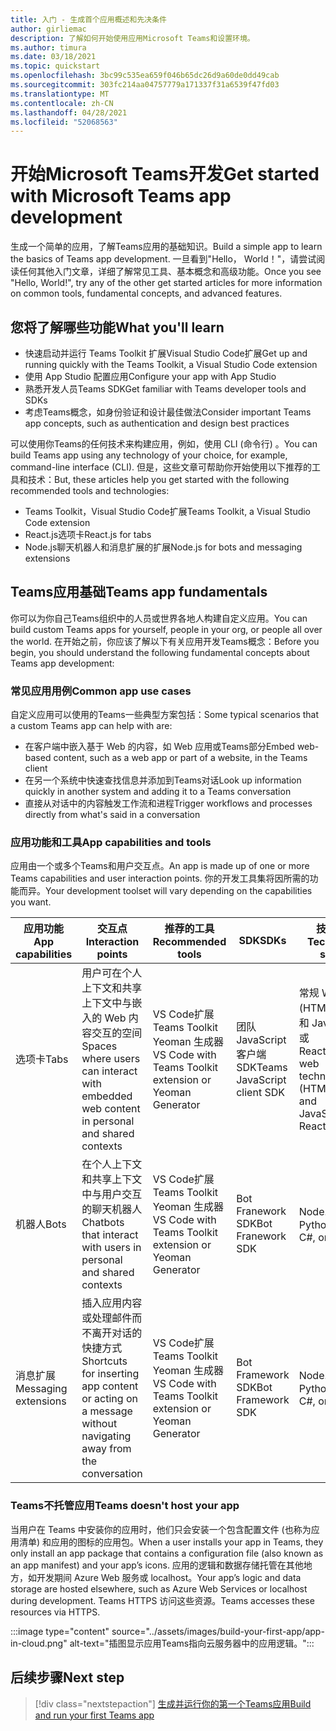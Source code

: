 ```yaml
---
title: 入门 - 生成首个应用概述和先决条件
author: girliemac
description: 了解如何开始使用应用Microsoft Teams和设置环境。
ms.author: timura
ms.date: 03/18/2021
ms.topic: quickstart
ms.openlocfilehash: 3bc99c535ea659f046b65dc26d9a60de0dd49cab
ms.sourcegitcommit: 303fc214aa04757779a171337f31a6539f47fd03
ms.translationtype: MT
ms.contentlocale: zh-CN
ms.lasthandoff: 04/28/2021
ms.locfileid: "52068563"
---
```

# <a name="get-started-with-microsoft-teams-app-development"></a><span data-ttu-id="28e26-103">开始Microsoft Teams开发</span><span class="sxs-lookup"><span data-stu-id="28e26-103">Get started with Microsoft Teams app development</span></span>

<span data-ttu-id="28e26-104">生成一个简单的应用，了解Teams应用的基础知识。</span><span class="sxs-lookup"><span data-stu-id="28e26-104">Build a simple app to learn the basics of Teams app development.</span></span> <span data-ttu-id="28e26-105">一旦看到"Hello， World！"，请尝试阅读任何其他入门文章，详细了解常见工具、基本概念和高级功能。</span><span class="sxs-lookup"><span data-stu-id="28e26-105">Once you see "Hello, World!", try any of the other get started articles for more information on common tools, fundamental concepts, and advanced features.</span></span>



## <a name="what-youll-learn"></a><span data-ttu-id="28e26-106">您将了解哪些功能</span><span class="sxs-lookup"><span data-stu-id="28e26-106">What you'll learn</span></span>

* <span data-ttu-id="28e26-107">快速启动并运行 Teams Toolkit 扩展Visual Studio Code扩展</span><span class="sxs-lookup"><span data-stu-id="28e26-107">Get up and running quickly with the Teams Toolkit, a Visual Studio Code extension</span></span> 
* <span data-ttu-id="28e26-108">使用 App Studio 配置应用</span><span class="sxs-lookup"><span data-stu-id="28e26-108">Configure your app with App Studio</span></span> 
* <span data-ttu-id="28e26-109">熟悉开发人员Teams SDK</span><span class="sxs-lookup"><span data-stu-id="28e26-109">Get familiar with Teams developer tools and SDKs</span></span>
* <span data-ttu-id="28e26-110">考虑Teams概念，如身份验证和设计最佳做法</span><span class="sxs-lookup"><span data-stu-id="28e26-110">Consider important Teams app concepts, such as authentication and design best practices</span></span>

<span data-ttu-id="28e26-111">可以使用你Teams的任何技术来构建应用，例如，使用 CLI (命令行) 。</span><span class="sxs-lookup"><span data-stu-id="28e26-111">You can build Teams app using any technology of your choice, for example, command-line interface (CLI).</span></span> <span data-ttu-id="28e26-112">但是，这些文章可帮助你开始使用以下推荐的工具和技术：</span><span class="sxs-lookup"><span data-stu-id="28e26-112">But, these articles help you get started with the following recommended tools and technologies:</span></span>

* <span data-ttu-id="28e26-113">Teams Toolkit，Visual Studio Code扩展</span><span class="sxs-lookup"><span data-stu-id="28e26-113">Teams Toolkit, a Visual Studio Code extension</span></span>
* <span data-ttu-id="28e26-114">React.js选项卡</span><span class="sxs-lookup"><span data-stu-id="28e26-114">React.js for tabs</span></span>
* <span data-ttu-id="28e26-115">Node.js聊天机器人和消息扩展的扩展</span><span class="sxs-lookup"><span data-stu-id="28e26-115">Node.js for bots and messaging extensions</span></span>


## <a name="teams-app-fundamentals"></a><span data-ttu-id="28e26-116">Teams应用基础</span><span class="sxs-lookup"><span data-stu-id="28e26-116">Teams app fundamentals</span></span>

<span data-ttu-id="28e26-117">你可以为你自己Teams组织中的人员或世界各地人构建自定义应用。</span><span class="sxs-lookup"><span data-stu-id="28e26-117">You can build custom Teams apps for yourself, people in your org, or people all over the world.</span></span> <span data-ttu-id="28e26-118">在开始之前，你应该了解以下有关应用开发Teams概念：</span><span class="sxs-lookup"><span data-stu-id="28e26-118">Before you begin, you should understand the following fundamental concepts about Teams app development:</span></span>

### <a name="common-app-use-cases"></a><span data-ttu-id="28e26-119">常见应用用例</span><span class="sxs-lookup"><span data-stu-id="28e26-119">Common app use cases</span></span>

<span data-ttu-id="28e26-120">自定义应用可以使用的Teams一些典型方案包括：</span><span class="sxs-lookup"><span data-stu-id="28e26-120">Some typical scenarios that a custom Teams app can help with are:</span></span>

* <span data-ttu-id="28e26-121">在客户端中嵌入基于 Web 的内容，如 Web 应用或Teams部分</span><span class="sxs-lookup"><span data-stu-id="28e26-121">Embed web-based content, such as a web app or part of a website, in the Teams client</span></span>
* <span data-ttu-id="28e26-122">在另一个系统中快速查找信息并添加到Teams对话</span><span class="sxs-lookup"><span data-stu-id="28e26-122">Look up information quickly in another system and adding it to a Teams conversation</span></span> 
* <span data-ttu-id="28e26-123">直接从对话中的内容触发工作流和进程</span><span class="sxs-lookup"><span data-stu-id="28e26-123">Trigger workflows and processes directly from what's said in a conversation</span></span> 

### <a name="app-capabilities-and-tools"></a><span data-ttu-id="28e26-124">应用功能和工具</span><span class="sxs-lookup"><span data-stu-id="28e26-124">App capabilities and tools</span></span>

<span data-ttu-id="28e26-125">应用由一个或多个Teams和用户交互点。</span><span class="sxs-lookup"><span data-stu-id="28e26-125">An app is made up of one or more Teams capabilities and user interaction points.</span></span> <span data-ttu-id="28e26-126">你的开发工具集将因所需的功能而异。</span><span class="sxs-lookup"><span data-stu-id="28e26-126">Your development toolset will vary depending on the capabilities you want.</span></span>

| <span data-ttu-id="28e26-127">**应用功能**</span><span class="sxs-lookup"><span data-stu-id="28e26-127">**App capabilities**</span></span>| <span data-ttu-id="28e26-128">**交互点**</span><span class="sxs-lookup"><span data-stu-id="28e26-128">**Interaction points**</span></span> | <span data-ttu-id="28e26-129">**推荐的工具**</span><span class="sxs-lookup"><span data-stu-id="28e26-129">**Recommended tools**</span></span> | <span data-ttu-id="28e26-130">**SDK**</span><span class="sxs-lookup"><span data-stu-id="28e26-130">**SDKs**</span></span> | <span data-ttu-id="28e26-131">**技术堆栈**</span><span class="sxs-lookup"><span data-stu-id="28e26-131">**Technology stacks**</span></span> |
|--------|--------|--------|--------|--------|
| <span data-ttu-id="28e26-132">选项卡</span><span class="sxs-lookup"><span data-stu-id="28e26-132">Tabs</span></span> | <span data-ttu-id="28e26-133">用户可在个人上下文和共享上下文中与嵌入的 Web 内容交互的空间</span><span class="sxs-lookup"><span data-stu-id="28e26-133">Spaces where users can interact with embedded web content in personal and shared contexts</span></span> | <span data-ttu-id="28e26-134">VS Code扩展Teams Toolkit Yeoman 生成器</span><span class="sxs-lookup"><span data-stu-id="28e26-134">VS Code with Teams Toolkit extension or Yeoman Generator</span></span> | <span data-ttu-id="28e26-135">团队 JavaScript 客户端 SDK</span><span class="sxs-lookup"><span data-stu-id="28e26-135">Teams JavaScript client SDK</span></span> | <span data-ttu-id="28e26-136">常规 Web 技术 (HTML、CSS 和 JavaScript) 或 React.js</span><span class="sxs-lookup"><span data-stu-id="28e26-136">General web technologies (HTML, CSS, and JavaScript) or React.js</span></span> |
| <span data-ttu-id="28e26-137">机器人</span><span class="sxs-lookup"><span data-stu-id="28e26-137">Bots</span></span> | <span data-ttu-id="28e26-138">在个人上下文和共享上下文中与用户交互的聊天机器人</span><span class="sxs-lookup"><span data-stu-id="28e26-138">Chatbots that interact with users in personal and shared contexts</span></span> | <span data-ttu-id="28e26-139">VS Code扩展Teams Toolkit Yeoman 生成器</span><span class="sxs-lookup"><span data-stu-id="28e26-139">VS Code with Teams Toolkit extension or Yeoman Generator</span></span> | <span data-ttu-id="28e26-140">Bot Franework SDK</span><span class="sxs-lookup"><span data-stu-id="28e26-140">Bot Franework SDK</span></span> | <span data-ttu-id="28e26-141">Node.js、C# 或 Python</span><span class="sxs-lookup"><span data-stu-id="28e26-141">Node.js, C#, or Python</span></span> | 
| <span data-ttu-id="28e26-142">消息扩展</span><span class="sxs-lookup"><span data-stu-id="28e26-142">Messaging extensions</span></span> | <span data-ttu-id="28e26-143">插入应用内容或处理邮件而不离开对话的快捷方式</span><span class="sxs-lookup"><span data-stu-id="28e26-143">Shortcuts for inserting app content or acting on a message without navigating away from the conversation</span></span> | <span data-ttu-id="28e26-144">VS Code扩展Teams Toolkit Yeoman 生成器</span><span class="sxs-lookup"><span data-stu-id="28e26-144">VS Code with Teams Toolkit extension or Yeoman Generator</span></span> | <span data-ttu-id="28e26-145">Bot Framework SDK</span><span class="sxs-lookup"><span data-stu-id="28e26-145">Bot Framework SDK</span></span> | <span data-ttu-id="28e26-146">Node.js、C# 或 Python</span><span class="sxs-lookup"><span data-stu-id="28e26-146">Node.js, C#, or Python</span></span> |

### <a name="teams-doesnt-host-your-app"></a><span data-ttu-id="28e26-147">Teams不托管应用</span><span class="sxs-lookup"><span data-stu-id="28e26-147">Teams doesn't host your app</span></span>

<span data-ttu-id="28e26-148">当用户在 Teams 中安装你的应用时，他们只会安装一个包含配置文件 (也称为应用清单) 和应用的图标的应用包。</span><span class="sxs-lookup"><span data-stu-id="28e26-148">When a user installs your app in Teams, they only install an app package that contains a configuration file (also known as an app manifest) and your app’s icons.</span></span> <span data-ttu-id="28e26-149">应用的逻辑和数据存储托管在其他地方，如开发期间 Azure Web 服务或 localhost。</span><span class="sxs-lookup"><span data-stu-id="28e26-149">Your app’s logic and data storage are hosted elsewhere, such as Azure Web Services or localhost during development.</span></span> <span data-ttu-id="28e26-150">Teams HTTPS 访问这些资源。</span><span class="sxs-lookup"><span data-stu-id="28e26-150">Teams accesses these resources via HTTPS.</span></span>

:::image type="content" source="../assets/images/build-your-first-app/app-in-cloud.png" alt-text="插图显示应用Teams指向云服务器中的应用逻辑。":::

## <a name="next-step"></a><span data-ttu-id="28e26-152">后续步骤</span><span class="sxs-lookup"><span data-stu-id="28e26-152">Next step</span></span>

> [!div class="nextstepaction"]
> [<span data-ttu-id="28e26-153">生成并运行你的第一个Teams应用</span><span class="sxs-lookup"><span data-stu-id="28e26-153">Build and run your first Teams app</span></span>](../build-your-first-app/build-and-run.md)
